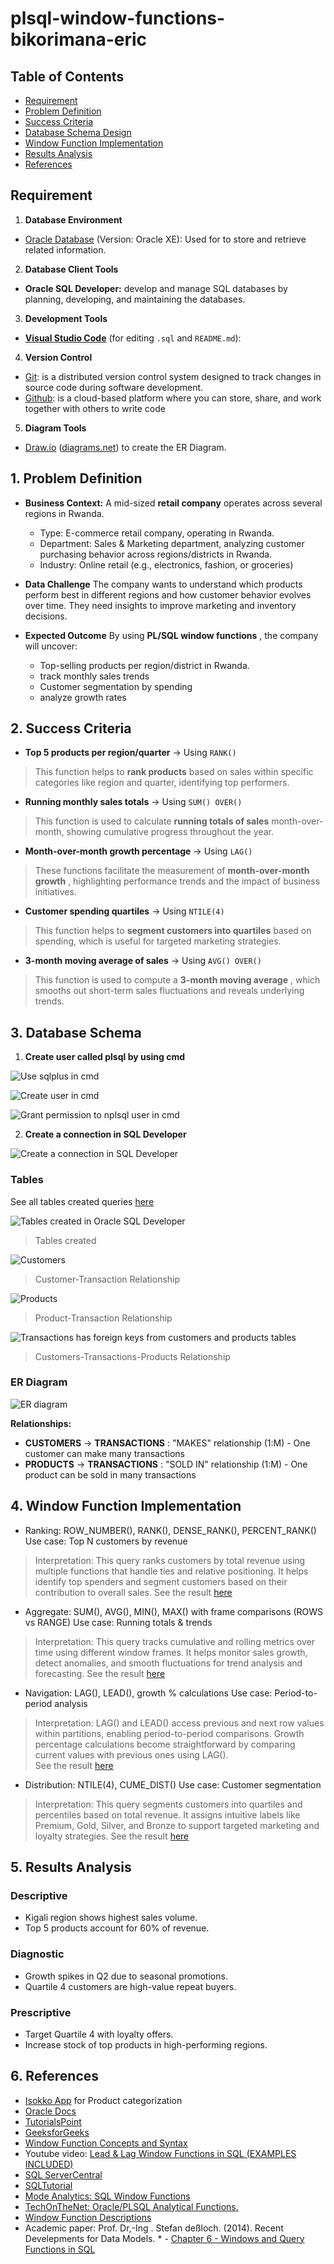 # plsql-window-functions-bikorimana-eric

## Table of Contents

- [Requirement](#13)
- [Problem Definition](#37)
- [Success Criteria](#55)
- [Database Schema Design](#77)
- [Window Function Implementation](#196)
- [Results Analysis](#218)
- [References](#235)

## Requirement

1. **Database Environment**

* [Oracle Database](https://www.oracle.com/database/) (Version: Oracle XE): Used for to store and retrieve related information.

2. **Database Client Tools**

* **Oracle SQL Developer:** develop and manage SQL databases by planning, developing, and maintaining the databases.

3. **Development Tools**

* **[Visual Studio Code](https://code.visualstudio.com/download)** (for editing `.sql` and `README.md`):

4. **Version Control**

* [Git](https://git-scm.com/): is a distributed version control system designed to track changes in source code during software development.
* [Github](https://github.com/): is a cloud-based platform where you can store, share, and work together with others to write code

5. **Diagram Tools**

* [Draw.io](http://Draw.io) ([diagrams.net](http://diagrams.net)) to create the ER Diagram.


## 1. Problem Definition

* **Business Context:**
  A mid-sized **retail company** operates across several regions in Rwanda. 
  * Type: E-commerce retail company, operating in Rwanda.
  * Department: Sales &  Marketing department, analyzing customer purchasing behavior    across regions/districts in Rwanda.
  * Industry: Online retail (e.g., electronics, fashion, or groceries)
    
* **Data Challenge**
  The company wants to understand which products perform best in different regions and how customer behavior evolves over time. They need insights to improve marketing and inventory decisions.
  
* **Expected Outcome**
  By using  **PL/SQL window functions** , the company will uncover:
  * Top-selling products per region/district in Rwanda.
  * track monthly sales trends
  * Customer segmentation by spending
  * analyze growth rates

## 2. Success Criteria

* **Top 5 products per region/quarter** → Using `RANK()`

> This function helps to **rank products** based on sales within specific categories like region and quarter, identifying top performers.

* **Running monthly sales totals** → Using `SUM() OVER()`

> This function is used to calculate **running totals of sales** month-over-month, showing cumulative progress throughout the year.

* **Month-over-month growth percentage** → Using `LAG()`

> These functions facilitate the measurement of  **month-over-month growth** , highlighting performance trends and the impact of business initiatives.

* **Customer spending quartiles** → Using `NTILE(4)`

> This function helps to **segment customers into quartiles** based on spending, which is useful for targeted marketing strategies.

* **3-month moving average of sales** → Using `AVG() OVER()`

> This function is used to compute a  **3-month moving average** , which smooths out short-term sales fluctuations and reveals underlying trends.

## 3. Database Schema

1. **Create user called plsql by using cmd**
   
![Use sqlplus in cmd](screenshots/03_Login_cmd.PNG)

![Create user in cmd](screenshots/04_create_user_plsql.PNG)

![Grant permission to nplsql user in cmd](screenshots/05_grant_permission_plsql_user.PNG)

2. **Create a connection in SQL Developer**

![Create a connection in SQL Developer](screenshots/06_create_connection_in_sqldeveloper.PNG)

### Tables

See all tables created queries [here](sql/01_sql_schema.sql)

![Tables created in Oracle SQL Developer](screenshots/01_Table_created.png)

> Tables created 



![Customers](screenshots/19_Transactions_table_has_relationship_to_customers_table.PNG)

> Customer-Transaction Relationship

![Products](screenshots/20_Transactions_table_has_relationship_to_product_table.PNG)

> Product-Transaction Relationship

![Transactions has foreign keys from customers and products tables](screenshots/02_tables_relationship..png)

> Customers-Transactions-Products Relationship




<!-- ```sql
-- Query for create Customers
CREATE TABLE customers (
  customer_id INT PRIMARY KEY,
  name VARCHAR(100),
  region VARCHAR(50)
);

-- Products
CREATE TABLE products (
  product_id INT PRIMARY KEY,
  name VARCHAR(100) UNIQUE,
  category VARCHAR(50)
);

-- Transactions
CREATE TABLE transactions (
  transaction_id INT PRIMARY KEY,
  customer_id INT,
  product_id INT,
  sale_date DATE,
  amount DECIMAL(10,2),
  FOREIGN KEY (customer_id) REFERENCES customers(customer_id),
  FOREIGN KEY (product_id) REFERENCES products(product_id)
);

-- Insert sample data for Customer table
INSERT INTO customers (customer_id, name, region) VALUES
(1, 'Mugisha Fabrice', 'Nyamagabe'),
(2, 'Ntwali Kevin', 'Kigali'),
(3, 'Uwineza Claire', 'Rulindo'),
(4, 'Shema David', 'Kamonyi'),
(5, 'Abijuru Eva', 'Kigali'),
(6, 'Ngenzi Fabian', 'Huye'),
(7, 'Agatesi Sheilla', 'Muhanga'),
(8, 'Ishimwe Henry', 'Rubavu'),
(9, 'Bikorimana Eric', 'Kigali');

-- Insert sample data for Product
INSERT INTO products (product_id, name, category) VALUES
(101, 'Sun Flower Cooking Oil', 'Home & Kitchen'),
(102, 'Beans', 'Food'),
(103, 'Soap', 'Beauty & Personal Care'),
(104, 'Sugar', 'Home & Kitchen'),
(105, 'COLGATE herbal Toothpaste', 'Beauty & Personal Care'),
(106, 'Masaka farm mayonnaise lemon', 'Home & Kitchen'),
(107, 'Rice', 'Food');

-- Insert sample data for Transactions
INSERT INTO "TRANSACTIONS" VALUES ('1001', '1', '102', TO_DATE('2025-08-02', 'YYYY-MM-DD', '4000');
INSERT INTO "TRANSACTIONS" VALUES ('1002', '2', '107', TO_DATE('2025-08-02', 'YYYY-MM-DD'), '4500');
INSERT INTO "TRANSACTIONS" VALUES ('1003', '3', '103', TO_DATE('2025-08-03', 'YYYY-MM-DD'), '1500');
INSERT INTO "TRANSACTIONS" VALUES ('1004', '4', '104', TO_DATE('2025-08-04', 'YYYY-MM-DD'), '2500');
INSERT INTO "TRANSACTIONS" VALUES ('1005', '5', '105', TO_DATE('2025-08-05', 'YYYY-MM-DD'), '3000');
INSERT INTO "TRANSACTIONS" VALUES ('1006', '6', '106', TO_DATE('2025-08-06', 'YYYY-MM-DD'), '4500');
INSERT INTO "TRANSACTIONS" VALUES ('1007', '7', '101', TO_DATE('2025-08-06', 'YYYY-MM-DD', '5200');
INSERT INTO "TRANSACTIONS" VALUES ('1008', '8', '102', TO_DATE('2025-08-07', 'YYYY-MM-DD'), '3100');
INSERT INTO "TRANSACTIONS" VALUES ('1009', '9', '105', TO_DATE('2025-08-08', 'YYYY-MM-DD'), '3000');
INSERT INTO "TRANSACTIONS" VALUES ('1010', '2', '104', TO_DATE('2025-08-09', 'YYYY-MM-DD'), '5000');
INSERT INTO "TRANSACTIONS" VALUES ('1011', '3', '105', TO_DATE('2025-08-09', 'YYYY-MM-DD'), '3000');
INSERT INTO "TRANSACTIONS" VALUES ('1012', '1', '106', TO_DATE('2025-08-10', 'YYYY-MM-DD'), '4500');
INSERT INTO "TRANSACTIONS" VALUES ('1013', '4', '103', TO_DATE('2025-08-11', 'YYYY-MM-DD'), '3000');
INSERT INTO "TRANSACTIONS" VALUES ('1014', '6', '107', TO_DATE('2025-08-12', 'YYYY-MM-DD'), '4500');
INSERT INTO "TRANSACTIONS" VALUES ('1015', '8', '107', TO_DATE('2025-08-12', 'YYYY-MM-DD'), '9000');
INSERT INTO "TRANSACTIONS" VALUES ('1016', '9', '106', TO_DATE('2025-08-13', 'YYYY-MM-DD'), '4500');
INSERT INTO "TRANSACTIONS" VALUES ('1017', '7', '101', TO_DATE('2025-08-14', 'YYYY-MM-DD'), '5200');
INSERT INTO "TRANSACTIONS" VALUES ('1018', '1', '104', TO_DATE('2025-08-15', 'YYYY-MM-DD'), '2500');
INSERT INTO "TRANSACTIONS" VALUES ('1019', '2', '105', TO_DATE('2025-08-16', 'YYYY-MM-DD'), '3000');
INSERT INTO "TRANSACTIONS" VALUES ('1020', '4', '103', TO_DATE('2025-08-17', 'YYYY-MM-DD'), '1500');
INSERT INTO "TRANSACTIONS" VALUES ('1021', '3', '106', TO_DATE('2025-08-17', 'YYYY-MM-DD'), '4500');
INSERT INTO "TRANSACTIONS" VALUES ('1022', '5', '102', TO_DATE('2025-08-18', 'YYYY-MM-DD'), '4000');
INSERT INTO "TRANSACTIONS" VALUES ('1023', '5', '106', TO_DATE('2025-08-18', 'YYYY-MM-DD'), '9000');
INSERT INTO "TRANSACTIONS" VALUES ('1024', '6', '106', TO_DATE('2025-08-19', 'YYYY-MM-DD'), '4500');



``` -->

### ER Diagram

![ER diagram](screenshots/ER_Diagram.png)

**Relationships:**

* **CUSTOMERS** →  **TRANSACTIONS** : "MAKES" relationship (1:M) - One customer can make many transactions
* **PRODUCTS** →  **TRANSACTIONS** : "SOLD IN" relationship (1:M) - One product can be sold in many transactions

## 4. Window Function Implementation

* Ranking: ROW_NUMBER(), RANK(), DENSE_RANK(), PERCENT_RANK() Use case: Top N customers by revenue
>Interpretation: This query ranks customers by total revenue using multiple functions that handle ties and relative
>positioning. It helps identify top spenders and segment customers based on their contribution to overall sales.
> See the result [here](sql/03_result_queries.sql)

* Aggregate: SUM(), AVG(), MIN(), MAX() with frame comparisons (ROWS vs RANGE) Use case: Running totals & trends
>Interpretation: This query tracks cumulative and rolling metrics over time using different window frames. It helps
>monitor sales growth, detect anomalies, and smooth fluctuations for trend analysis and forecasting.
> See the result [here](sql/03_result_queries.sql)

* Navigation: LAG(), LEAD(), growth % calculations Use case: Period-to-period analysis
>Interpretation: LAG() and LEAD() access previous and next row values within partitions, enabling period-to-period comparisons.
>Growth percentage calculations become straightforward by comparing current values with previous ones using LAG().        
> See the result [here](sql/03_result_queries.sql)

* Distribution: NTILE(4), CUME_DIST() Use case: Customer segmentation
> Interpretation: This query segments customers into quartiles and percentiles based on total revenue. It assigns intuitive 
>labels like Premium, Gold, Silver, and Bronze to support targeted marketing and loyalty strategies.
> See the result [here](sql/03_result_queries.sql)

## 5. Results Analysis

### Descriptive

* Kigali region shows highest sales volume.
* Top 5 products account for 60% of revenue.

### Diagnostic

* Growth spikes in Q2 due to seasonal promotions.
* Quartile 4 customers are high-value repeat buyers.

### Prescriptive

* Target Quartile 4 with loyalty offers.
* Increase stock of top products in high-performing regions.

## 6. References


* [Isokko App](https://app.isokko.com/) for Product categorization
* [Oracle Docs](https://docs.oracle.com/en/database/oracle/oracle-database/index.html)
* [TutorialsPoint](https://www.tutorialspoint.com/apache_tajo/apache_tajo_aggregate_and_window_functions.htm)
* [GeeksforGeeks](https://www.geeksforgeeks.org/sql/window-functions-in-sql/)
* [Window Function Concepts and Syntax](https://docs.oracle.com/cd/E17952_01/mysql-8.0-en/window-functions-usage.html)
* Youtube video: [Lead &amp; Lag Window Functions in SQL (EXAMPLES INCLUDED)](https://www.youtube.com/watch?v=nHEEyX_yDvo)
* [SQL ServerCentral](https://www.sqlservercentral.com/articles/window-function-basics-partition-by)
* [SQLTutorial](https://www.sqltutorial.org/sql-window-functions/)
* [Mode Analytics: SQL Window Functions](https://mode.com/sql-tutorial/sql-window-functions)
* [TechOnTheNet: Oracle/PLSQL Analytical Functions.](https://www.techonthenet.com/oracle/index.php)
* [Window Function Descriptions](https://dev.mysql.com/doc/refman/8.4/en/window-function-descriptions.html)
* Academic paper:
Prof. Dr,-Ing . Stefan deßloch. (2014). Recent Develepments for Data Models. * - [Chapter 6 - Windows and Query Functions in SQL](http://wwwlgis.informatik.uni-kl.de/cms/fileadmin/courses/SS2014/Neuere_Entwicklungen/Chapter_6_-_Windows_and_Query_Functions_in_SQL.pdf)



